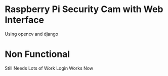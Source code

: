 # Raspberry Pi Security Cam with Web Interface
Using opencv and django

# Non Functional
Still Needs Lots of Work
Login Works Now